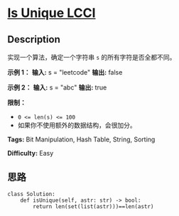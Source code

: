 # [Is Unique LCCI][title]

## Description

实现一个算法，确定一个字符串 `s` 的所有字符是否全都不同。

**示例 1：**
            **输入:** s = "leetcode"    **输出:** false     

**示例 2：**
            **输入:** s = "abc"    **输出:** true    

**限制：**

  * `0 <= len(s) <= 100 `
  * 如果你不使用额外的数据结构，会很加分。


**Tags:** Bit Manipulation, Hash Table, String, Sorting

**Difficulty:** Easy

## 思路

``` python3
class Solution:
    def isUnique(self, astr: str) -> bool:
        return len(set(list(astr)))==len(astr)
```

[title]: https://leetcode-cn.com/problems/is-unique-lcci
